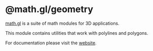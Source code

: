 # @math.gl/geometry

[math.gl](https://math.gl/docs) is a suite of math modules for 3D applications.

This module contains utilities that work with polylines and polygons.

For documentation please visit the [website](https://math.gl).
